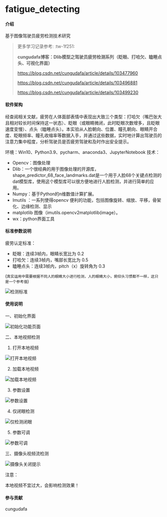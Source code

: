# fatigue_detecting

#### 介绍
基于图像驾驶员疲劳检测技术研究

>更多学习记录参考: :tw-1f251: 
>
>**cungudafa博客：Dlib模型之驾驶员疲劳检测系列（眨眼、打哈欠、瞌睡点头、可视化界面）** 
>
>https://blog.csdn.net/cungudafa/article/details/103477960
>
>https://blog.csdn.net/cungudafa/article/details/103496881
>
>https://blog.csdn.net/cungudafa/article/details/103499230

#### 软件架构

经查阅相关文献，疲劳在人体面部表情中表现出大致三个类型：打哈欠（嘴巴张大且相对较长时间保持这一状态）、眨眼（或眼睛微闭，此时眨眼次数增多，且眨眼速度变慢）、点头（瞌睡点头）。本实验从人脸朝向、位置、瞳孔朝向、眼睛开合度、眨眼频率、瞳孔收缩率等数据入手，并通过这些数据，实时地计算出驾驶员的注意力集中程度，分析驾驶员是否疲劳驾驶和及时作出安全提示。

环境：Win10、Python3.9、pycharm、anaconda3、JupyterNotebook
技术：

- Opencv：图像处理
- Dlib：一个很经典的用于图像处理的开源库，shape_predictor_68_face_landmarks.dat是一个用于人脸68个关键点检测的dat模型库，使用这个模型库可以很方便地进行人脸检测，并进行简单的应用。
- Numpy：基于Python的n维数值计算扩展。
- Imutils ：一系列使得opencv 便利的功能，包括图像旋转、缩放、平移，骨架化、边缘检测、显示
- matplotlib 图像（imutils.opencv2matplotlib(image）。
- wx：python界面工具


#### 标准参数说明

疲劳认定标准：
- 眨眼：连续3帧内，眼睛长宽比为 0.2
- 打哈欠：连续3帧内，嘴部长宽比为 0.5
- 瞌睡点头：连续3帧内，pitch（x）旋转角为 0.3

(`真实运用中需要根据不同人的眼睛大小进行检测，人的眼睛大小，俯仰头习惯都不一样，这只是一个参考值`)

![检测标准](https://images.gitee.com/uploads/images/2019/1225/234123_e66813be_5490475.png "屏幕截图.png")


#### 使用说明

一、初始化界面

![初始化功能页面](https://images.gitee.com/uploads/images/2019/1225/233300_cbfbf3c5_5490475.png "屏幕截图.png")

二、本地视频检测
1. 打开本地视频

![打开本地视频](https://images.gitee.com/uploads/images/2019/1225/233315_21291c38_5490475.png "屏幕截图.png")

2. 加载本地视频

![加载本地视频](https://images.gitee.com/uploads/images/2019/1225/233410_a607fdd9_5490475.png "屏幕截图.png")

3. 参数设置

![参数设置](https://images.gitee.com/uploads/images/2019/1225/233510_d12d6775_5490475.png "屏幕截图.png")

4. 仅闭眼检测

![仅检测闭眼](https://images.gitee.com/uploads/images/2019/1225/233748_7ce55068_5490475.png "屏幕截图.png")

5. 参数可调

![参数可调](https://images.gitee.com/uploads/images/2019/1225/233541_9343408f_5490475.png "屏幕截图.png")

三、摄像头视频流检测

![摄像头关闭提示](https://images.gitee.com/uploads/images/2019/1225/233725_7ceec090_5490475.png "屏幕截图.png")


注意：

本地视频不宜过大，会影响检测效果！



#### 参与贡献

cungudafa
